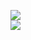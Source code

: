 [![](https://img.shields.io/badge/Made%20With-Github%20Spray-lightgrey.svg?style=for-the-badge&logo=github)](https://github.com/Annihil/github-spray#24634)  
[![](https://i.imgur.com/2DrTn0Z.gif)](https://github.com/Annihil/github-spray)
